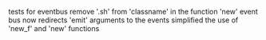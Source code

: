 tests for eventbus
remove '.sh' from 'classname' in the function 'new'
event bus now redirects 'emit' arguments to the events
simplified the use of 'new_f' and 'new' functions
